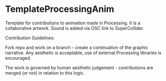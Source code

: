 # TemplateProcessingAnim

Template for contributions to animation made in Processing.  It is a collaborative artwork.  Sound is added via OSC link to SuperCollider. 

Contribution Guidelines:

Fork repo and work on a branch - create a continuation of the graphic narrative.  Any aesthetic is acceptable, use of external Processing libraries is encouraged.  

The work is governed by human aesthetic judgement - contributions are merged (or not) in relation to this logic.   
